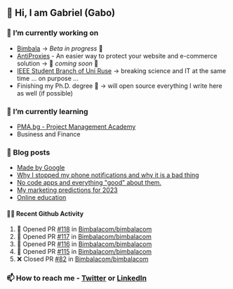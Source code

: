 ## 👋 Hi, I am Gabriel (Gabo)

### 🔭 I’m currently working on
- [Bimbala](https://bimbala.com/) -> *Beta in progress* 🚀
- [AntiProxies](https://antiproxies.com/) - An easier way to protect your website and e-commerce solution -> 🚀 *coming soon* 🚀
- [IEEE Student Branch of Uni Ruse](https://github.com/IEEE-Student-Branch-of-Uni-Ruse) -> breaking science and IT at the same time ... on purpose ...
- Finishing my Ph.D. degree 🤔 -> will open source everything I write here as well (if possible)

### 🌱 I’m currently learning
- [PMA.bg - Project Management Academy](https://pma.bg/)
- Business and Finance

### 📖 Blog posts
<!-- BLOG-POST-LIST:START -->
- [Made by Google](https://mrgkanev.eu/posts/made-by-google/)
- [Why I stopped my phone notifications and why it is a bad thing](https://mrgkanev.eu/posts/why-i-stopped-my-phone-notifications/)
- [No code apps and everything &quot;good&quot; about them.](https://mrgkanev.eu/posts/no-code-apps-and-everything-good-about-them/)
- [My marketing predictions for 2023](https://mrgkanev.eu/posts/my-marketing-predictions-for-2023/)
- [Online education](https://mrgkanev.eu/posts/online-education/)
<!-- BLOG-POST-LIST:END -->

#### 🧑‍💻 Recent Github Activity

<!--START_SECTION:activity-->
1. 💪 Opened PR [#118](https://github.com/Bimbalacom/bimbalacom/pull/118) in [Bimbalacom/bimbalacom](https://github.com/Bimbalacom/bimbalacom)
2. 💪 Opened PR [#117](https://github.com/Bimbalacom/bimbalacom/pull/117) in [Bimbalacom/bimbalacom](https://github.com/Bimbalacom/bimbalacom)
3. 💪 Opened PR [#116](https://github.com/Bimbalacom/bimbalacom/pull/116) in [Bimbalacom/bimbalacom](https://github.com/Bimbalacom/bimbalacom)
4. 💪 Opened PR [#115](https://github.com/Bimbalacom/bimbalacom/pull/115) in [Bimbalacom/bimbalacom](https://github.com/Bimbalacom/bimbalacom)
5. ❌ Closed PR [#82](https://github.com/Bimbalacom/bimbalacom/pull/82) in [Bimbalacom/bimbalacom](https://github.com/Bimbalacom/bimbalacom)
<!--END_SECTION:activity-->


### 📫 How to reach me - [Twitter](https://twitter.com/mrgkanev) or [LinkedIn](https://www.linkedin.com/in/mrgkanev) 
